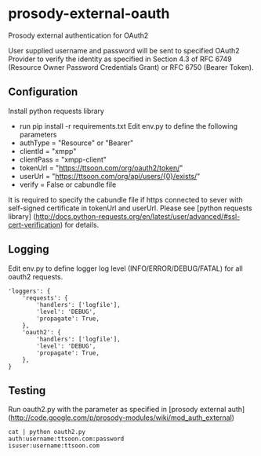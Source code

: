 prosody-external-oauth
======================

Prosody external authentication for OAuth2

User supplied username and password will be sent to specified OAuth2 Provider
to verify the identity as specified in Section 4.3 of RFC 6749 (Resource Owner
Password Credentials Grant) or RFC 6750 (Bearer Token).

Configuration
-------------
Install python requests library
* run pip install -r requirements.txt
Edit env.py to define the following parameters
* authType = "Resource" or "Bearer"
* clientId = "xmpp"
* clientPass = "xmpp-client"
* tokenUrl = "https://ttsoon.com/org/oauth2/token/"
* userUrl = "https://ttsoon.com/org/api/users/{0}/exists/"
* verify = False or cabundle file

It is required to specify the cabundle file if https connected to sever
with self-signed certificate in tokenUrl and userUrl. Please see [python requests library]
(http://docs.python-requests.org/en/latest/user/advanced/#ssl-cert-verification)
for details.

Logging
-------
Edit env.py to define logger log level (INFO/ERROR/DEBUG/FATAL) for all oauth2 requests.

	'loggers': {
        'requests': {
            'handlers': ['logfile'],
            'level': 'DEBUG',
            'propagate': True,
        },
        'oauth2': {
            'handlers': ['logfile'],
            'level': 'DEBUG',
            'propagate': True,
        },
    }

Testing
-------
Run oauth2.py with the parameter as specified in [prosody external auth]
(http://code.google.com/p/prosody-modules/wiki/mod_auth_external)

	cat | python oauth2.py 
	auth:username:ttsoon.com:password 
	isuser:username:ttsoon.com 